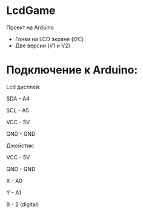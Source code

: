 # LcdGame
Проект на Arduino 
- Гонки на LCD экране (I2C)
- Две версии (V1 и V2)

# Подключение к Arduino:
Lcd дисплей:

SDA - A4

SCL - A5

VCC - 5V

GND - GND

Джойстик:

VCC - 5V
 
GND - GND
 
X - A0
 
Y - A1
 
B - 2 (digital)
